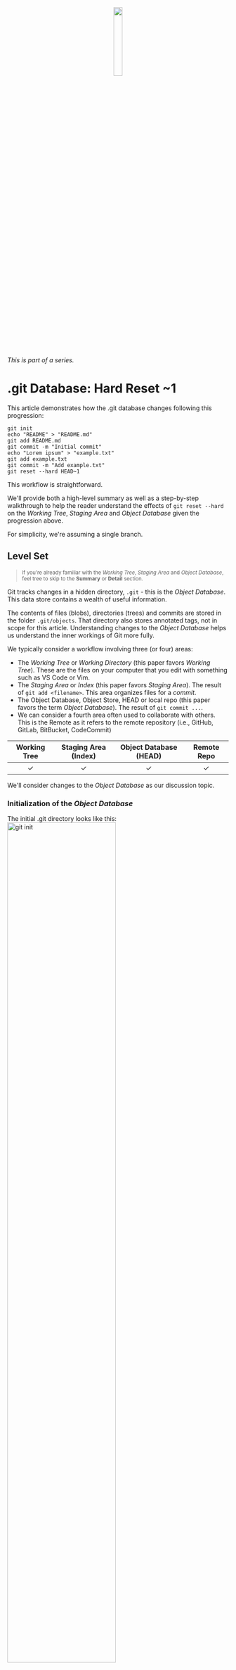 <div style="text-align: center;">
  <img src="images/github-portfolio-db-series.png" alt="" width="20%">
</div>

*This is part of a series.*

# .git Database: Hard Reset ~1
This article demonstrates how the .git database changes following this progression:
```
git init
echo "README" > "README.md"
git add README.md
git commit -m "Initial commit"
echo "Lorem ipsum" > "example.txt"
git add example.txt
git commit -m "Add example.txt"
git reset --hard HEAD~1
```

This workflow is straightforward.

We'll provide both a high-level summary as well as a step-by-step walkthrough to help the reader understand the effects of `git reset --hard` on the *Working Tree*, *Staging Area* and *Object Database* given the progression above.

For simplicity, we're assuming a single branch.

## Level Set
<small>

> If you're already familiar with the *Working Tree*, *Staging Area* and *Object Database*, feel tree to skip to the **Summary** or **Detail** section.
</small>
 
Git tracks changes in a hidden directory, `.git` - this is the *Object Database*. This data store contains a wealth of useful information.

The contents of files (blobs), directories (trees) and commits are stored in the folder `.git/objects`. That directory also stores annotated tags, not in scope for this article. Understanding changes to the *Object Database* helps us understand the inner workings of Git more fully.

 We typically consider a workflow involving three (or four) areas:
   - The *Working Tree* or *Working Directory* (this paper favors *Working Tree*). These are the files on your computer that you edit with something such as VS Code or Vim.
   - The *Staging Area* or *Index* (this paper favors *Staging Area*). The result of `git add <filename>`. This area organizes files for a *commit*.
   - The Object Database, Object Store, HEAD or local repo (this paper favors the term *Object Database*). The result of `git commit ...`.
   - We can consider a fourth area often used to collaborate with others. This is the Remote as it refers to the remote repository (i.e., GitHub, GitLab, BitBucket, CodeCommit)

| Working Tree   | Staging Area (Index) | Object Database (HEAD) | Remote Repo |
|:--------------:|:--------------------:|:-----------------:|:-----------:|
|       ✓        |        ✓             |         ✓         |         ✓   |

We'll consider changes to the *Object Database* as our discussion topic.

### Initialization of the *Object Database*
The initial .git directory looks like this:
<img src="images/git-init.png" alt="git init" width="70%">

During our review, the directories that will change in the `.git` folder (or are added) are:
```
- logs
- objects
- refs
```
The files that will change in the `.git` folder (or are added) are:
```
- COMMIT_EDITMSG
- config
- index
- ORIG_HEAD
```
Given that, our analysis won't be concerned with:
```
- hooks (directory)
- info (directory)
- description (file)
- HEAD (file)
```
## Summary
The intent of `git reset --hard HEAD~1` is to revert the user to the previous commit. As we'll see, the changes to the *Working Tree* do absolutely revert while the *Object Database* keeps track of all history including the history prior to the `reset`. What happens to the *Object Database* is interesting and insightful to not only how `reset` works, but some of the thought process behind Git itself.

## Types of Resets
`git reset --hard HEAD~n` impacts all three areas. In essense, it takes everything to the commit specified by *n*. As we'll see, the *Object Database* may still retain references committed after *n*, but HEAD will move *n* commits back. Think of this as starting over cleanly from the last commit.

| Moves HEAD | Reverts Staging | Reverts Working |
|:----------:|:---------------:|:---------------:|
|     Y      |       Y         |       Y         |

`git reset --mixed HEAD~n` impacts two areas, clearing your *Staging Area* and moving HEAD while leaving your *Working Tree* intact. In the case of `mixed`, your local changes remain while your *Staging Area* and HEAD revert to the *n* state allowing you to redo the *index* and commit.

| Moves HEAD | Reverts Staging | Reverts Working |
|:----------:|:---------------:|:---------------:|
|     Y      |       Y         |       N         |

`git reset --soft HEAD~n` impacts only HEAD leaving your *Working Tree* and *Staging Area* intact. You might use this to further refine the *Staging Area* and *Working Tree* for a particular commit.

| Moves HEAD | Reverts Staging | Reverts Working |
|:----------:|:---------------:|:---------------:|
|     Y      |       N         |       N         |

## Detail
Each section will contain a brief analysis of the changes to the *Working Tree*, *Staging Area* and *Object Database* for each step.

### Our Steps
```
git init
echo "README" > "README.md"
git add README.md
git commit -m "Initial commit"
echo "Lorem ipsum" > "example.txt"
git add example.txt
git commit -m "Add example.txt"
git reset --hard HEAD~1
```
<!-- git init: snapshots/explore-reset-hard/20241018175532 -->
<!-- echo "README": snapshots/explore-reset-hard/20241018175533 -->
<!-- git add README.md: snapshots/explore-reset-hard/20241018175534 -->
<!-- git commit -m "Initial commit": snapshots/explore-reset-hard/20241018175535 -->
<!-- echo "Lorem ipsum" > "example.txt": snapshots/explore-reset-hard/20241018175536 -->
<!-- git add example.txt: snapshots/explore-reset-hard/20241018175537 -->
<!-- git commit -m "Add example.txt": snapshots/explore-reset-hard/20241018175538 -->
<!-- git reset --hard HEAD~1: snapshots/explore-reset-hard/20241018175539 -->

<!-- 
The Log: source/repos/github-portfolio/github-lab-snapshots/explore-reset-hard
Friday 2024-10-18 17:55:32

[2024-10-18 17:55:32] explore-reset-hard: git init
[2024-10-18 17:55:32] Initialized
[2024-10-18 17:55:32] Files from  have been copied to snapshots/explore-reset-hard/20241018175532

[2024-10-18 17:55:33] explore-reset-hard: echo "README" > "README.md"
[2024-10-18 17:55:33]
[2024-10-18 17:55:33] Files from  have been copied to snapshots/explore-reset-hard/20241018175533

[2024-10-18 17:55:34] explore-reset-hard: git add README.md
[2024-10-18 17:55:34]
[2024-10-18 17:55:34] Files from  have been copied to snapshots/explore-reset-hard/20241018175534

[2024-10-18 17:55:35] explore-reset-hard: git commit -m "Initial commit"
[2024-10-18 17:55:35] [main
[2024-10-18 17:55:35] Files from  have been copied to snapshots/explore-reset-hard/20241018175535

[2024-10-18 17:55:36] explore-reset-hard: echo "Lorem ipsum" > "example.txt"
[2024-10-18 17:55:36]
[2024-10-18 17:55:36] Files from  have been copied to snapshots/explore-reset-hard/20241018175536

[2024-10-18 17:55:37] explore-reset-hard: git add example.txt
[2024-10-18 17:55:37]
[2024-10-18 17:55:37] Files from  have been copied to snapshots/explore-reset-hard/20241018175537

[2024-10-18 17:55:38] explore-reset-hard: git commit -m "Add example.txt"
[2024-10-18 17:55:38] [main
[2024-10-18 17:55:38] Files from  have been copied to snapshots/explore-reset-hard/20241018175538

[2024-10-18 17:55:39] explore-reset-hard: git reset --hard HEAD~1
[2024-10-18 17:55:39] HEAD
[2024-10-18 17:55:39] Files from  have been copied to snapshots/explore-reset-hard/20241018175539
-->
#### Understanding `git init`
As we saw earlier, the initial `.git` directory looks like this.

<img src="images/git-init.png" alt="git init" width="60%">

Rather than discuss what each of these elements are, we'll discuss them in the context of changes over time only as items are updated or added.

#### Understanding `echo "README" > "README.md"`
Creating a new `README.md` file has no impact on `.git`. This is simply a change to the *Working Tree*. At this juncture, the object database is unaffected. However, git does know about the change as evidenced by `git status`. It marks `README.md` as an *Untracked file* and gives us a hint for what to do next. Namely, `git add <file>`.

<img src="images/git-status.png" alt="git status" width="50%">

#### Understanding `git add README.md`
This is a fairly important stage in the process, and one that some git "helper" tools gloss over by combining the steps `git add <file>` and `git commit ...`. As version control tools go, the `add` step is somewhat unique to git, and a powerful tool to organize a commit.

Executing `git add README.md` impacts two items.
- An object is added to the `objects` subdirectory, e845566c06f9bf557d35e8292c37cf05d97a9769. This blob is the SHA-1 hash of metadata and the file contents.
- The `index` file is added. This file is tracking the changes we're introducing for a future commit.

> 📝 **Note**
> *We'll see this same object (e845566c06f9bf557d35e8292c37cf05d97a9769) in other repos in this series as the contents and metadata are the same.*

<img src="images/git-add-readme.png" alt="git add readme" width="50%">

##### The e8 object
The object, `e845566c06f9bf557d35e8292c37cf05d97a9769`, is the result of applying SHA-1 to the README.md file. You can garner the same has value by using `git hash-object` on the file to understand how the hash is created. (There's a bit more to `git hash-object` than simply calculating the hash using `shasum` as it leverages metadata for its computation, specifically, `blob <size>\0<content>`.)

<img src="images/git-hash-object-readme.png" alt="git add readme" width="50%">

Note that Git uses the first two characters of the hash as the subdirectory to allow for an even distribution of folders. There are 256 possible combinations of the first two characters. (The math: each of the two characters can be a value 0-9, a-f, or a hex value. There are 16 values possible for each, so 16*16.)

##### The `index` file
The `index` file makes an appearance! This is an indication that we're introducing changes in our *Staging Area*. These changes are not yet committed. Think of the staging area as a place to organize the files you plan to commit. You can add files one at a time to organize your commit at a granular level (rather than just invoking `git add .` from the root folder in the project).

You can't `cat` the `.git/index` file obtaining any sensible results. However, you can run the following to understand the contents:

```bash
git ls-files --stage
```
So, we have our blob (`.git/objects` and an indication of what we want to commit `index`). Let's go ahead and commit these changes.

#### Understanding `git commit -m "Initial commit"`
With `git commit`, we see even more changes to the Object Database.

<img src="images/git-commit.png" alt="git commit" width="50%">

- Our `e8` object remains intact, but we have two new objects beginning with `9b` and `c5`.
- `refs/heads` now has a file `main`.
- There's a new file, `COMMIT_EDITMSG`.
- The `index` file that was introduced in the prior step (`git add <filename>`) has changed.
- There's a new `logs` directory with several additions.

Let's look at each of these in turn.

##### `.git/objects` changes
Two new objects appear in the objects folder:
```bash
- 9bd9e28a95ee603c5e584689c84d6b9c4acee7cd
- c579c1f279dc5f12344387f49572b64049f4a8e1
```

We've covered the blob above, so won't consider that now.

We can use a shell utility, `git-discover-object-types.sh`, to iterate over the objects and discover their types. (*The shell script, `git-discover-object-types.sh`, is available in this repo: https://github.com/pgurnig/github-lab.*)

<img src="images/git-discover-object-types.png" alt="git discover object types" width="50%">

We have two new types: a tree and a commit. Let's review each.

###### The tree object - new object
When we `git cat-file -p <hash>` on the tree, the output shows a reference to the prior `e84556` hash, which is our `README.md` file.

<img src="images/git-cat-tree-p-9bd9e2.png" alt="git cat tree" width="50%">

###### The commit object - new object
When we `git cat-file -p <hash>` on the commit, the output shows the commit message with a reference to the hash of the root tree.

<img src="images/git-cat-commit-p-c579c1.png" alt="git cat commit" width="50%">

<br />
<small>

> 📝 **Additional Info**
> Beyond the scope of this topic, but interesting to understand, is the process of reverse engineering the name of the tree. In the example above, `git cat-file -p` on the hash of the tree only shows information about the README blob, not the directory name associated with the tree. <br /><br />
> The following screenshot shows how we can arrive at the name of the directory by first getting the hash of the root tree, then plugging that into `git ls-tree`. Note that the example below is based on a different repo!<br /><br />
> <img src="images/git-get-directory-names.png" alt="git get directory names" width="50%">

</small>

##### The new `logs/refs/heads/main` file
In his book *Building Git*, James Coglan explains the file at logs/refs/heads this way:

<small>

> These files contain a log of every time a ref — that is, a reference,
something that points to a commit, like HEAD or a branch name — changes its
value.
</small>

If we `cat` the contents of the file, we see something like this:
```
0000000000000000000000000000000000000000 c579c1f279dc5f12344387f49572b64049f4a8e1 J Doe <jdoe@example.com> 1729299335 -0700      commit (initial): Initial commit
```

Let's break down the elements:
- `0000000000000000000000000000000000000000`: This is the previous commit. All zeroes means that there was no previous commit.
- `c579c1f279dc5f12344387f49572b64049f4a8e1`: This commit that we saw above.
- `J Doe <jdoe@example.com>`: The name of the committer.
- `1729299335`: The UNIX timestamp.
- `commit (initial): Initial commit`: The initial commit message.


##### Introducing `COMMIT_EDITMSG`
The file, COMMIT_EDITMSG, represents file storage for your commit message. It's helpful to consider two different methods of submitting a commit.
1. `git commit -m "My commit message"`
2. `git commit`

In the first case, no editor is invoked, but the `-m` represents the switch for "My commit message" which is saved to COMMIT_EDITMSG. If you were to subsequently `git commit --amend`, COMMIT_EDITMSG would contain the text "My commit message" and use it as part of default text.

#### Understanding `echo "Lorem ipsum" > "example.txt"`
The addition of `example.txt` isn't unlike the addition of `README.md` earlier in that they both simply become files in the *Working Tree*.

<img src="images/dark-05-git-echo-example.png" alt="echo example">

#### Understanding `git add example.txt`
As we continue with a similar path to our first commit, we can see changes to `.git/objects` and the `index` file.

<img src="images/dark-06-git-add-example.png" alt="echo example">

We can understand the contents of the index file by using `git ls-files --stage`.
<img src="images/git-ls-files-stage-add-example.png" alt="git ls-files --stage" width="60%">

Once we perform our `git reset --hard HEAD~1`, we'll note the changes to `index`.

#### Understanding `git commit -m "Add example.txt"`
As we can see in the following screenshot, we have a number of new items in the *Object Database*.

<img src="images/dark-07-git-commit.png" alt="git commit (2)">

We have two new objects in the *Object Database*.
- a0f25153294a9472a721f576ae7fe6584ee2ad7c
- ae67265a86b2408ee3f263de0f9c6581ac7e295c

<img src="images/git-commit-2-object-types.png" alt="commit 2 object types" width="70%">

The a0 object is a commit and the ae object is a tree. Let's look at the contents of these.

```bash
git cat-file -p a0f25153294a9472a721f576ae7fe6584ee2ad7c
tree ae67265a86b2408ee3f263de0f9c6581ac7e295c
parent 2ef4d42b1de7e382575a8d614517c12acab3cab6
author J Doe <jdoe@gmail.com> 1730900149 -0700
committer J Doe <jdoe@gmail.com> 1730900149 -0700

Add example.txt
```

```bash
git cat-file -p ae67265a86b2408ee3f263de0f9c6581ac7e295c
100644 blob e845566c06f9bf557d35e8292c37cf05d97a9769    README.md
100644 blob 3be11c69355948412925fa5e073d76d58ff3afd2    example.txt
```

These changes make sense in light of our commit. We would, of course, add a commit object, but also update the tree to include a reference to the newly committed `example.txt` file.



#### Understanding `git reset --hard HEAD~1`
Things get interesting here on a number of levels.

- We want to see how the *Object Database* has changed from our previous `commit` step to the current `reset` step.
- We want to understand what happens to the `index`.
- We want to compare the contents of `.git` from our "Initial commit" versus what transpired based on `git reset --hard HEAD~1'

First let's look at the change from our previous step, `git commit -m "Add example.txt"`.

<img src="images/dark-08-git-reset-hard.png" alt="reset hard HEAD~1">

What's interesting here is that the contents of `.git/objects` hasn't changed! Let's review the object types:
```bash
Object hash: 2ef4d42b1de7e382575a8d614517c12acab3cab6 - Type: commit
Object hash: 3be11c69355948412925fa5e073d76d58ff3afd2 - Type: blob
Object hash: 9bd9e28a95ee603c5e584689c84d6b9c4acee7cd - Type: tree
Object hash: a0f25153294a9472a721f576ae7fe6584ee2ad7c - Type: commit
Object hash: ae67265a86b2408ee3f263de0f9c6581ac7e295c - Type: tree
Object hash: e845566c06f9bf557d35e8292c37cf05d97a9769 - Type: blob
```

We've kept both commits and both trees as well as both blob objects. If we list out the objects in each snapshot, we see exactly what we would expect:
<img src="images/ls-current-state-reset-v-past-state-commit-2.png" alt="current state v past state" width="60%">

Our `reset` version shows only README.md. What we might not expect is that the *Object Database* still contains `example.txt` and the `commit` and `tree` associated with that file.

As we remarked earlier in the `git add example.txt` section, executing `git reset --hard HEAD~1` reverts the `index` to the prior commit, `git commit -m "Initial commit". We see too, in the directory comparison, that the index file is different.

<img src="images/git-ls-files-stage-git-reset-hard.png" alt="git ls-files --stage" width="60%">

<img src="images/dark-10-compare-initial-commit-to-reset-hard.png" alt="compare reset hard to original commit">

There are differences here that we might not expect, but that we can explain.

As we determined earlier, the objects `a0` and `ae` represent the commit and tree from our second `example.txt` commit. Let's take a look at 3b, although we can probably guess what it is at this point.

``` bash
git cat-file -p 3be11c69355948412925fa5e073d76d58ff3afd2
Lorem ipsum
```
This is the `example.txt` file still active in our *Object Database*.

Let's see what's going on with `logs/refs/heads/main`.

<img src="images/git-initial-commit-v-git-reset-main-graph.png" alt="initial commit to reset main graph">

Here we see that path from:
- no commit `000000` to our initial commit `2ef4d4`
- the initial commit `2ef4d4` to our second commit `a0f251`
- from the second commit `a0f251` back to `2ef4d4`

That makes sense. `reset` has pointed us back to the initial commit, but kept the history alive.

`.git/logs/HEAD` shows us the same path.

COMMIT_EDITMSG did not revert. This is because that is not a tracked file, therefore `reset` has no impact on that file.

<img src="images/git-reset-v-initial-commit-commit-msg.png" alt="commit_edit">

What is also interesting is the inclusion of the file `ORIG_HEAD`. The contents of this file is simply: `a0f25153294a9472a721f576ae7fe6584ee2ad7c` or the `commit` associated to our second commit. The purpose of this file is to provide an easy way to reference the state of HEAD before `reset'. In fact, we could then simply issue the following command to continue back here:

```bash
git reset --hard ORIG_HEAD
```


